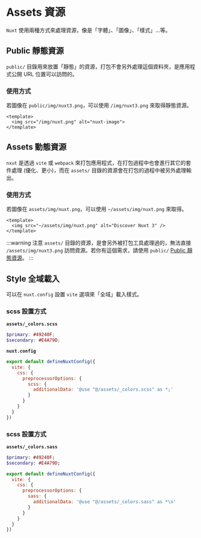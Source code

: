 # Assets 資源
`Nuxt` 使用兩種方式來處理資源，像是「字體」、「圖像」、「樣式」...等。

## Public 靜態資源
`public/` 目錄用來放置「靜態」的資源，打包不會另外處理這個資料夾，是應用程式公開 URL 位置可以訪問的。

### 使用方式

若圖像在 `public/img/nuxt3.png`，可以使用 `/img/nuxt3.png` 來取得靜態資源。
```vue {2}
<template>
  <img src="/img/nuxt.png" alt="nuxt-image">
</template>
```

## Assets 動態資源
`nxut` 是透過 `vite` 或 `webpack` 來打包應用程式，在打包過程中也會進行其它的套件處理 (優化、更小)，而在 `assets/` 目錄的資源會在打包的過程中被另外處理輸出。

### 使用方式

若圖像在 `assets/img/nuxt.png`，可以使用 `~/assets/img/nuxt.png` 來取得。
```vue {2}
<template>
  <img src="~/assets/img/nuxt.png" alt="Discover Nuxt 3" />
</template>
```

:::warning 注意
`assets/` 目錄的資源，是會另外被打包工具處理過的，無法直接 `/assets/img/nuxt3.png` 訪問資源。若你有這個需求，請使用 `public/` [Public 靜態資源](/nuxt3/assets#public-靜態資源)。
:::

## Style 全域載入
可以在 `nuxt.config` 設置 `vite` 選項來「全域」載入樣式。

### scss 設置方式
**`assets/_colors.scss`**
```scss
$primary: #49240F;
$secondary: #E4A79D;
```

**`nuxt.config`**
```js {5-7}
export default defineNuxtConfig({
  vite: {
    css: {
      preprocessorOptions: {
        scss: {
          additionalData: '@use "@/assets/_colors.scss" as *;'
        }
      }
    }
  }
})
```

### scss 設置方式

**`assets/_colors.sass`**
```sass
$primary: #49240F;
$secondary: #E4A79D;
```

```js {5-7}
export default defineNuxtConfig({
  vite: {
    css: {
      preprocessorOptions: {
        sass: {
          additionalData: '@use "@/assets/_colors.sass" as *\n'
        }
      }
    }
  }
})

```